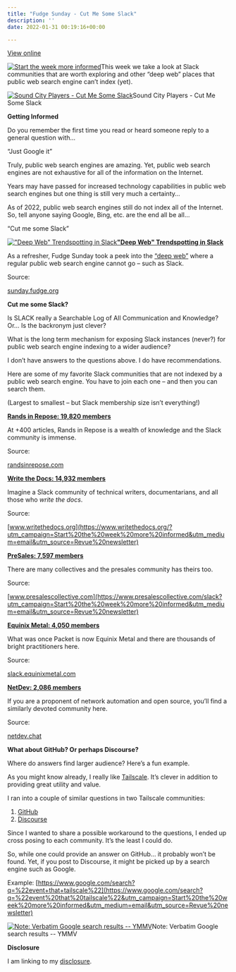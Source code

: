 ```yaml
---
title: "Fudge Sunday - Cut Me Some Slack"
description: ''
date: 2022-01-31 00:19:16+00:00

---
```


[View online](https://sunday.fudge.org/issues/fudge-sunday-cut-me-some-slack-1003110?utm_campaign=Issue&utm_content=view_in_browser&utm_medium=email&utm_source=Start+the+week+more+informed)

[![Start the week more informed](https://bucketeer-e05bbc84-baa3-437e-9518-adb32be77984.s3.amazonaws.com/public/images/5a16cc22-5704-49a4-813d-894fccac56f2_1200x115.png "Start the week more informed")](https://substackcdn.com/image/fetch/f_auto,q_auto:good,fl_progressive:steep/https%3A%2F%2Fbucketeer-e05bbc84-baa3-437e-9518-adb32be77984.s3.amazonaws.com%2Fpublic%2Fimages%2F5a16cc22-5704-49a4-813d-894fccac56f2_1200x115.png)This week we take a look at Slack communities that are worth exploring and other “deep web” places that public web search engine can’t index (yet).

[![Sound City Players - Cut Me Some Slack](https://bucketeer-e05bbc84-baa3-437e-9518-adb32be77984.s3.amazonaws.com/public/images/5aafea17-5952-4c93-8614-59c602268b0e_600x338.jpeg "Sound City Players - Cut Me Some Slack")](https://substackcdn.com/image/fetch/f_auto,q_auto:good,fl_progressive:steep/https%3A%2F%2Fbucketeer-e05bbc84-baa3-437e-9518-adb32be77984.s3.amazonaws.com%2Fpublic%2Fimages%2F5aafea17-5952-4c93-8614-59c602268b0e_600x338.jpeg)Sound City Players - Cut Me Some Slack

 **Getting Informed**

Do you remember the first time you read or heard someone reply to a general question with…

“Just Google it”

Truly, public web search engines are amazing. Yet, public web search engines are not exhaustive for all of the information on the Internet.

Years may have passed for increased technology capabilities in public web search engines but one thing is still very much a certainty…

As of 2022, public web search engines still do not index all of the Internet. So, tell anyone saying Google, Bing, etc. are the end all be all…

“Cut me some Slack”

[!["Deep Web" Trendspotting in Slack](https://bucketeer-e05bbc84-baa3-437e-9518-adb32be77984.s3.amazonaws.com/public/images/c072a65d-fa68-42fc-9722-635af5d4618f_600x300.jpeg "\"Deep Web\" Trendspotting in Slack")](https://substackcdn.com/image/fetch/f_auto,q_auto:good,fl_progressive:steep/https%3A%2F%2Fbucketeer-e05bbc84-baa3-437e-9518-adb32be77984.s3.amazonaws.com%2Fpublic%2Fimages%2Fc072a65d-fa68-42fc-9722-635af5d4618f_600x300.jpeg)**["Deep Web" Trendspotting in Slack](https://sunday.fudge.org/issues/fudge-sunday-saas-trendspotting-877717?utm_campaign=Start%20the%20week%20more%20informed&utm_medium=email&utm_source=Revue%20newsletter)**

As a refresher, Fudge Sunday took a peek into the [“deep web”](https://sunday.fudge.org/issues/fudge-sunday-saas-trendspotting-877717?utm_campaign=Start%20the%20week%20more%20informed&utm_medium=email&utm_source=Revue%20newsletter) where a regular public web search engine cannot go – such as Slack.

Source:

[sunday.fudge.org](https://sunday.fudge.org/issues/fudge-sunday-saas-trendspotting-877717?utm_campaign=Start%20the%20week%20more%20informed&utm_medium=email&utm_source=Revue%20newsletter)

 **Cut me some Slack?**

Is SLACK really a Searchable Log of All Communication and Knowledge? Or… Is the backronym just clever?

What is the long term mechanism for exposing Slack instances (never?) for public web search engine indexing to a wider audience?

I don’t have answers to the questions above. I do have recommendations.

Here are some of my favorite Slack communities that are not indexed by a public web search engine. You have to join each one – and then you can search them.

(Largest to smallest – but Slack membership size isn’t everything!)

**[Rands in Repose: 19,820 members](https://randsinrepose.com/dont-skip-this/?utm_campaign=Start%20the%20week%20more%20informed&utm_medium=email&utm_source=Revue%20newsletter)**

At +400 articles, Rands in Repose is a wealth of knowledge and the Slack community is immense.

Source:

[randsinrepose.com](https://randsinrepose.com/dont-skip-this/?utm_campaign=Start%20the%20week%20more%20informed&utm_medium=email&utm_source=Revue%20newsletter)

**[Write the Docs: 14,932 members](https://www.writethedocs.org/?utm_campaign=Start%20the%20week%20more%20informed&utm_medium=email&utm_source=Revue%20newsletter)**

Imagine a Slack community of technical writers, documentarians, and all those who *write the docs*.

Source:

[www.writethedocs.org](https://www.writethedocs.org/?utm_campaign=Start%20the%20week%20more%20informed&utm_medium=email&utm_source=Revue%20newsletter)

**[PreSales: 7,597 members](https://www.presalescollective.com/slack?utm_campaign=Start%20the%20week%20more%20informed&utm_medium=email&utm_source=Revue%20newsletter)**

There are many collectives and the presales community has theirs too.

Source:

[www.presalescollective.com](https://www.presalescollective.com/slack?utm_campaign=Start%20the%20week%20more%20informed&utm_medium=email&utm_source=Revue%20newsletter)

**[Equinix Metal: 4,050 members](https://slack.equinixmetal.com/?utm_campaign=Start%20the%20week%20more%20informed&utm_medium=email&utm_source=Revue%20newsletter)**

What was once Packet is now Equinix Metal and there are thousands of bright practitioners here.

Source:

[slack.equinixmetal.com](https://slack.equinixmetal.com/?utm_campaign=Start%20the%20week%20more%20informed&utm_medium=email&utm_source=Revue%20newsletter)

**[NetDev: 2,086 members](https://netdev.chat/?utm_campaign=Start%20the%20week%20more%20informed&utm_medium=email&utm_source=Revue%20newsletter)**

If you are a proponent of network automation and open source, you’ll find a similarly devoted community here.

Source:

[netdev.chat](https://netdev.chat/?utm_campaign=Start%20the%20week%20more%20informed&utm_medium=email&utm_source=Revue%20newsletter)

 **What about GitHub? Or perhaps Discourse?**

Where do answers find larger audience? Here’s a fun example.

As you might know already, I really like [Tailscale](https://tailscale.com?utm_campaign=Start%20the%20week%20more%20informed&utm_medium=email&utm_source=Revue%20newsletter). It’s clever in addition to providing great utility and value.

I ran into a couple of similar questions in two Tailscale communities:

1. [GitHub](https://github.com/tailscale/tailscale/issues/3340?utm_campaign=Start%20the%20week%20more%20informed&utm_medium=email&utm_source=Revue%20newsletter#issuecomment-1021817151)
2. [Discourse](https://forum.tailscale.com/t/lost-connectivity-after-months-of-no-problems/603/15?u=jaycuthrell&utm_campaign=Start%20the%20week%20more%20informed&utm_medium=email&utm_source=Revue%20newsletter)

Since I wanted to share a possible workaround to the questions, I ended up cross posing to each community. It’s the least I could do.

So, while one could provide an answer on GitHub… it probably won’t be found. Yet, if you post to Discourse, it might be picked up by a search engine such as Google.

Example: [https://www.google.com/search?q=%22event+that+tailscale%22](https://www.google.com/search?q=%22event%20that%20tailscale%22&utm_campaign=Start%20the%20week%20more%20informed&utm_medium=email&utm_source=Revue%20newsletter)

[![Note: Verbatim Google search results -- YMMV](https://bucketeer-e05bbc84-baa3-437e-9518-adb32be77984.s3.amazonaws.com/public/images/b897c19b-0d9c-4c20-b4dd-c5f78a4bc906_600x203.png "Note: Verbatim Google search results -- YMMV")](https://substackcdn.com/image/fetch/f_auto,q_auto:good,fl_progressive:steep/https%3A%2F%2Fbucketeer-e05bbc84-baa3-437e-9518-adb32be77984.s3.amazonaws.com%2Fpublic%2Fimages%2Fb897c19b-0d9c-4c20-b4dd-c5f78a4bc906_600x203.png)Note: Verbatim Google search results -- YMMV

 **Disclosure**

I am linking to my [disclosure](https://jaycuthrell.com/disclosure/?utm_campaign=sunday.fudge.org&utm_medium=email&utm_source=Revue%20newsletter).